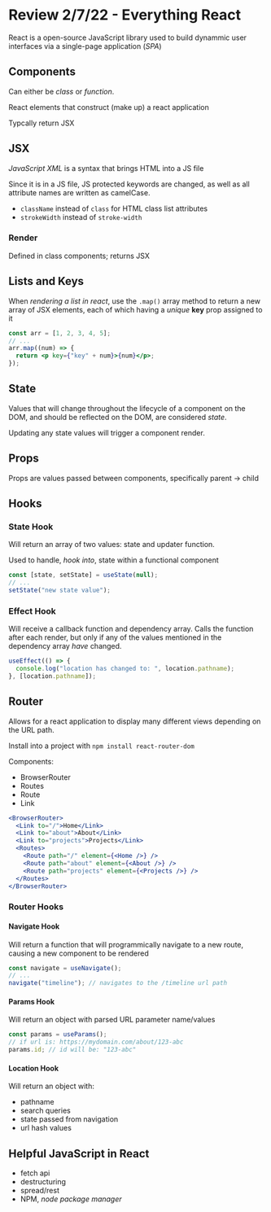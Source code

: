 # Review 2/7/22 - Everything React

React is a open-source JavaScript library used to build dynammic user interfaces via a single-page application (_SPA_)

## Components

Can either be _class_ or _function_.

React elements that construct (make up) a react application

Typcally return JSX

## JSX

_JavaScript XML_ is a syntax that brings HTML into a JS file

Since it is in a JS file, JS protected keywords are changed, as well as all attribute names are written as camelCase.

- `className` instead of `class` for HTML class list attributes
- `strokeWidth` instead of `stroke-width`

### Render

Defined in class components; returns JSX

## Lists and Keys

When _rendering a list in react_, use the `.map()` array method to return a new array of JSX elements, each of which having a _unique_ **key** prop assigned to it

```jsx
const arr = [1, 2, 3, 4, 5];
// ...
arr.map((num) => {
  return <p key={"key" + num}>{num}</p>;
});
```

## State

Values that will change throughout the lifecycle of a component on the DOM, and should be reflected on the DOM, are considered _state_.

Updating any state values will trigger a component render.

## Props

Props are values passed between components, specifically parent -> child

## Hooks

### State Hook

Will return an array of two values: state and updater function.

Used to handle, _hook into_, state within a functional component

```jsx
const [state, setState] = useState(null);
// ...
setState("new state value");
```

### Effect Hook

Will receive a callback function and dependency array. Calls the function after each render, but only if any of the values mentioned in the dependency array _have_ changed.

```jsx
useEffect(() => {
  console.log("location has changed to: ", location.pathname);
}, [location.pathname]);
```

## Router

Allows for a react application to display many different views depending on the URL path.

Install into a project with `npm install react-router-dom`

Components:

- BrowserRouter
- Routes
- Route
- Link

```jsx
<BrowserRouter>
  <Link to="/">Home</Link>
  <Link to="about">About</Link>
  <Link to="projects">Projects</Link>
  <Routes>
    <Route path="/" element={<Home />} />
    <Route path="about" element={<About />} />
    <Route path="projects" element={<Projects />} />
  </Routes>
</BrowserRouter>
```

### Router Hooks

#### Navigate Hook

Will return a function that will programmically navigate to a new route, causing a new component to be rendered

```jsx
const navigate = useNavigate();
// ...
navigate("timeline"); // navigates to the /timeline url path
```

#### Params Hook

Will return an object with parsed URL parameter name/values

```jsx
const params = useParams();
// if url is: https://mydomain.com/about/123-abc
params.id; // id will be: "123-abc"
```

#### Location Hook

Will return an object with:

- pathname
- search queries
- state passed from navigation
- url hash values

## Helpful JavaScript in React

- fetch api
- destructuring
- spread/rest
- NPM, _node package manager_
